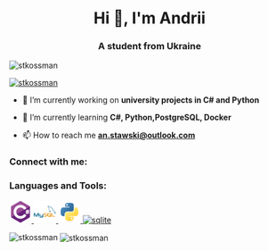 <h1 align="center">Hi 👋, I'm Andrii</h1>
<h3 align="center">A student from Ukraine</h3>

<p align="left"> <img src="https://komarev.com/ghpvc/?username=stkossman&label=Profile%20views&color=0e75b6&style=flat" alt="stkossman" /> </p>

<p align="left"> <a href="https://github.com/ryo-ma/github-profile-trophy"><img src="https://github-profile-trophy.vercel.app/?username=stkossman" alt="stkossman" /></a> </p>

- 🔭 I’m currently working on **university projects in C# and Python**

- 🌱 I’m currently learning **C#, Python,PostgreSQL, Docker**

- 📫 How to reach me **an.stawski@outlook.com**

<h3 align="left">Connect with me:</h3>
<p align="left">
</p>

<h3 align="left">Languages and Tools:</h3>
<p align="left"> <a href="https://www.w3schools.com/cs/" target="_blank" rel="noreferrer"> <img src="https://raw.githubusercontent.com/devicons/devicon/master/icons/csharp/csharp-original.svg" alt="csharp" width="40" height="40"/> </a> <a href="https://www.mysql.com/" target="_blank" rel="noreferrer"> <img src="https://raw.githubusercontent.com/devicons/devicon/master/icons/mysql/mysql-original-wordmark.svg" alt="mysql" width="40" height="40"/> </a> <a href="https://www.python.org" target="_blank" rel="noreferrer"> <img src="https://raw.githubusercontent.com/devicons/devicon/master/icons/python/python-original.svg" alt="python" width="40" height="40"/> </a> <a href="https://www.sqlite.org/" target="_blank" rel="noreferrer"> <img src="https://www.vectorlogo.zone/logos/sqlite/sqlite-icon.svg" alt="sqlite" width="40" height="40"/> </a> </p>

<p><img align="left" src="https://github-readme-stats.vercel.app/api/top-langs?username=stkossman&show_icons=true&locale=en&layout=compact" alt="stkossman" /></p>

<p>&nbsp;<img align="center" src="https://github-readme-stats.vercel.app/api?username=stkossman&show_icons=true&locale=en" alt="stkossman" /></p>

